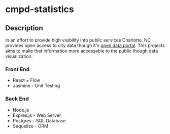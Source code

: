 # cmpd-statistics

## Description
In an effort to provide high visibility into public services Charlotte, NC provides open access to city data though it's [open data portal](http://clt-charlotte.opendata.arcgis.com/). This projects aims to make that information more accessable to the public though data visualization.

### Front End
* React + Flow
* Jasmine       - Unit Testing

### Back End
* Node.js
* Expres.js     - Web Server
* Postgres      - SQL Database
* Sequelize     - ORM

